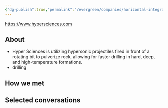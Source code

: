 ```yaml
---
{"dg-publish":true,"permalink":"/evergreen/companies/horizontal-integration-drilling/hyper-sciences/","tags":["company"]}
---
```



https://www.hypersciences.com

## About
- Hyper Sciences is utilizing hypersonic projectiles fired in front of a rotating bit to pulverize rock, allowing for faster drilling in hard, deep, and high-temperature formations.
- drilling

## How we met


## Selected conversations
